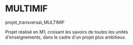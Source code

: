# MULTIMIF
projet_transversal_MULTIMIF

Projet réalisé en M1, croisant les savoirs de toutes les unités d'enseignements, dans le cadre d'un projet plus ambitieux.